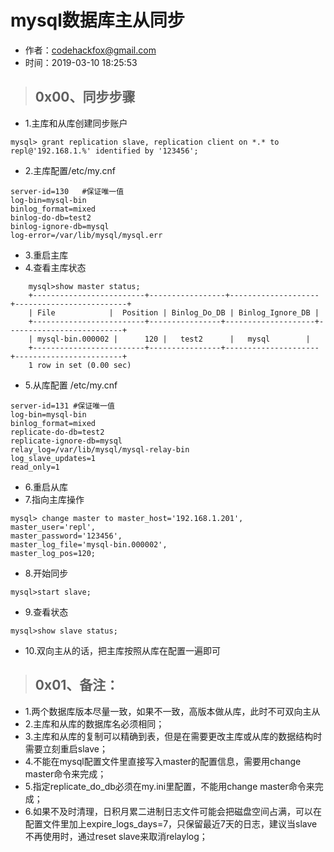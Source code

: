 # mysql数据库主从同步

- 作者：codehackfox@gmail.com
- 时间：2019-03-10 18:25:53

>## 0x00、同步步骤

- 1.主库和从库创建同步账户
```
mysql> grant replication slave, replication client on *.* to repl@'192.168.1.%' identified by '123456';
```
- 2.主库配置/etc/my.cnf
```
server-id=130	#保证唯一值
log-bin=mysql-bin
binlog_format=mixed
binlog-do-db=test2
binlog-ignore-db=mysql
log-error=/var/lib/mysql/mysql.err
```
- 3.重启主库
- 4.查看主库状态
```
    mysql>show master status;
    +-------------------------+-----------------+--------------------+-------------------------+
    | File            |	 Position | Binlog_Do_DB | Binlog_Ignore_DB |
    +-------------------------+----------------+--------------------+--------------------------+
    | mysql-bin.000002 |      120 |   test2      |   mysql        |
    +-------------------------+----------------+---------------------+------------------------+
    1 row in set (0.00 sec)
```
- 5.从库配置 /etc/my.cnf
```
server-id=131 #保证唯一值
log-bin=mysql-bin
binlog_format=mixed
replicate-do-db=test2
replicate-ignore-db=mysql
relay_log=/var/lib/mysql/mysql-relay-bin
log_slave_updates=1
read_only=1
```
- 6.重启从库
- 7.指向主库操作
```
mysql> change master to master_host='192.168.1.201',
master_user='repl',
master_password='123456',
master_log_file='mysql-bin.000002',
master_log_pos=120;
```
- 8.开始同步
```
mysql>start slave;
```
- 9.查看状态
```
mysql>show slave status;
```
- 10.双向主从的话，把主库按照从库在配置一遍即可

>## 0x01、备注：

- 1.两个数据库版本尽量一致，如果不一致，高版本做从库，此时不可双向主从
- 2.主库和从库的数据库名必须相同；
- 3.主库和从库的复制可以精确到表，但是在需要更改主库或从库的数据结构时需要立刻重启slave；
- 4.不能在mysql配置文件里直接写入master的配置信息，需要用change master命令来完成；
- 5.指定replicate_do_db必须在my.ini里配置，不能用change master命令来完成；
- 6.如果不及时清理，日积月累二进制日志文件可能会把磁盘空间占满，可以在配置文件里加上expire_logs_days=7，只保留最近7天的日志，建议当slave不再使用时，通过reset slave来取消relaylog；
